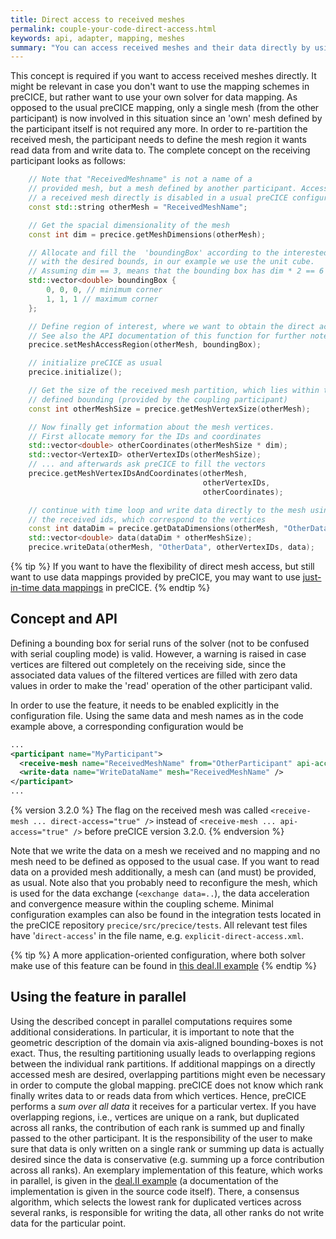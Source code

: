 ```yaml
---
title: Direct access to received meshes
permalink: couple-your-code-direct-access.html
keywords: api, adapter, mapping, meshes
summary: "You can access received meshes and their data directly by using specific optional API functions."
---
```


<!-- TODO: needs update -->

This concept is required if you want to access received meshes directly. It might be relevant in case you don't want to use the mapping schemes in preCICE, but rather want to use your own solver for data mapping. As opposed to the usual preCICE mapping, only a single mesh (from the other participant) is now involved in this situation since an 'own' mesh defined by the participant itself is not required any more. In order to re-partition the received mesh, the participant needs to define the mesh region it wants read data from and write data to. The complete concept on the receiving participant looks as follows:

```cpp
    // Note that "ReceivedMeshname" is not a name of a
    // provided mesh, but a mesh defined by another participant. Accessing
    // a received mesh directly is disabled in a usual preCICE configuration.
    const std::string otherMesh = "ReceivedMeshName";

    // Get the spacial dimensionality of the mesh
    const int dim = precice.getMeshDimensions(otherMesh);

    // Allocate and fill the  'boundingBox' according to the interested region
    // with the desired bounds, in our example we use the unit cube.
    // Assuming dim == 3, means that the bounding box has dim * 2 == 6 elements.
    std::vector<double> boundingBox {
        0, 0, 0, // minimum corner
        1, 1, 1 // maximum corner
    };

    // Define region of interest, where we want to obtain the direct access.
    // See also the API documentation of this function for further notes.
    precice.setMeshAccessRegion(otherMesh, boundingBox);

    // initialize preCICE as usual
    precice.initialize();

    // Get the size of the received mesh partition, which lies within the
    // defined bounding (provided by the coupling participant)
    const int otherMeshSize = precice.getMeshVertexSize(otherMesh);

    // Now finally get information about the mesh vertices.
    // First allocate memory for the IDs and coordinates
    std::vector<double> otherCoordinates(otherMeshSize * dim);
    std::vector<VertexID> otherVertexIDs(otherMeshSize);
    // ... and afterwards ask preCICE to fill the vectors
    precice.getMeshVertexIDsAndCoordinates(otherMesh,
                                           otherVertexIDs,
                                           otherCoordinates);

    // continue with time loop and write data directly to the mesh using
    // the received ids, which correspond to the vertices
    const int dataDim = precice.getDataDimensions(otherMesh, "OtherData");
    std::vector<double> data(dataDim * otherMeshSize);
    precice.writeData(otherMesh, "OtherData", otherVertexIDs, data);

```

{% tip %}
If you want to have the flexibility of direct mesh access, but still want to use data mappings provided by preCICE, you may want to use [just-in-time data mappings](couple-your-code-just-in-time-mapping.html) in preCICE.
{% endtip  %}

## Concept and API

Defining a bounding box for serial runs of the solver (not to be confused with serial coupling mode) is valid. However, a warning is raised in case vertices are filtered out completely on the receiving side, since the associated data values of the filtered vertices are filled with zero data values in order to make the 'read' operation of the other participant valid.

In order to use the feature, it needs to be enabled explicitly in the configuration file. Using the same data and mesh names as in the code example above, a corresponding configuration would be

```xml
...
<participant name="MyParticipant">
  <receive-mesh name="ReceivedMeshName" from="OtherParticipant" api-access="true" />
  <write-data name="WriteDataName" mesh="ReceivedMeshName" />
</participant>
...
```

{% version 3.2.0 %}
The flag on the received mesh was called `<receive-mesh ... direct-access="true" />` instead of `<receive-mesh ... api-access="true" />` before preCICE version 3.2.0.
{% endversion %}

Note that we write the data on a mesh we received and no mapping and no mesh need to be defined as opposed to the usual case. If you want to read data on a provided mesh additionally, a mesh can (and must) be provided, as usual. Note also that you probably need to reconfigure the mesh, which is used for the data exchange (`<exchange data=..`), the data acceleration and convergence measure within the coupling scheme. Minimal configuration examples can also be found in the integration tests located in the preCICE repository `precice/src/precice/tests`. All relevant test files have '`direct-access`' in the file name, e.g. `explicit-direct-access.xml`.

{% tip %}
A more application-oriented configuration, where both solver make use of this feature can be found in [this deal.II example](https://github.com/DavidSCN/matrix-free-dealii-precice/blob/master/tests/heat/partitioned-heat-direct-access/precice-config.xml)
{% endtip %}

## Using the feature in parallel

Using the described concept in parallel computations requires some additional considerations. In particular, it is important to note that the geometric description of the domain via axis-aligned bounding-boxes is not exact. Thus, the resulting partitioning usually leads to overlapping regions between the individual rank partitions. If additional mappings on a directly accessed mesh are desired, overlapping partitions might even be necessary in order to compute the global mapping. preCICE does not know which rank finally writes data to or reads data from which vertices. Hence, preCICE performs a *sum over all data* it receives for a particular vertex. If you have overlapping regions, i.e., vertices are unique on a rank, but duplicated across all ranks, the contribution of each rank is summed up and finally passed to the other participant. It is the responsibility of the user to make sure that data is only written on a single rank or summing up data is actually desired since the data is conservative (e.g. summing up a force contribution across all ranks). An exemplary implementation of this feature, which works in parallel, is given in the [deal.II example](https://github.com/DavidSCN/matrix-free-dealii-precice/blob/master/include/adapter/arbitrary_interface.h) (a documentation of the implementation is given in the source code itself). There, a consensus algorithm, which selects the lowest rank for duplicated vertices across several ranks, is responsible for writing the data, all other ranks do not write data for the particular point.
